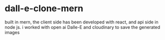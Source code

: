 # dall-e-clone-mern
built in mern, the client side has been developed with react, and api side in node js. i worked with open ai Dalle-E and cloudinary to save the generated images
